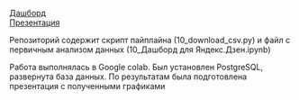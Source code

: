 [Дашборд](https://public.tableau.com/views/VaLe_dash_v01-01/Dashboard?:language=en-US&:display_count=n&:origin=viz_share_link)  
[Презентация](https://drive.google.com/file/d/1ghB6r3ju1BfyLol7bzgJKTfpuqiJgjp5/view?usp=sharing)

Репозиторий содержит скрипт пайплайна (10_download_csv.py) и файл с первичным анализом данных (10_Дашборд для Яндекс.Дзен.ipynb)

Работа выполнялась в Google colab. Был установлен PostgreSQL, развернута база данных. По результатам была подготовлена презентация с полученными графиками

